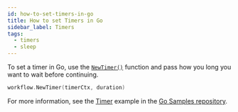 ```yaml
---
id: how-to-set-timers-in-go
title: How to set Timers in Go
sidebar_label: Timers
tags:
  - timers
  - sleep
---
```


To set a timer in Go, use the [`NewTimer()`](https://pkg.go.dev/go.temporal.io/sdk/workflow#NewTimer) function and pass how you long you want to wait before continuing.

```go
workflow.NewTimer(timerCtx, duration)
```

For more information, see the [Timer](https://github.com/temporalio/samples-go/tree/main/timer) example in the [Go Samples repository](https://github.com/temporalio/samples-go).
